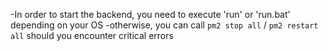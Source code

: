 -In order to start the backend, you need to execute 'run' or 'run.bat' depending on your OS
-otherwise, you can call `pm2 stop all` / `pm2 restart all` should you encounter critical errors
